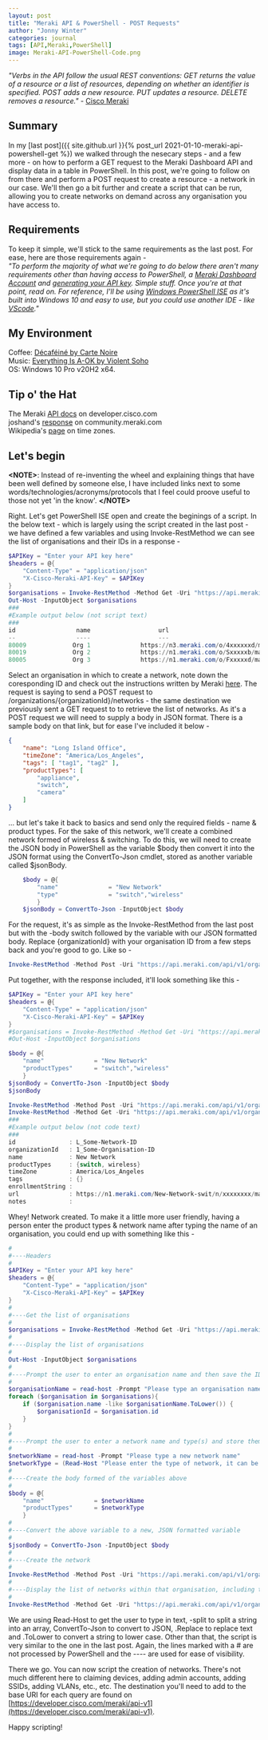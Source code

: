 ```yaml
---
layout: post
title: "Meraki API & PowerShell - POST Requests"
author: "Jonny Winter"
categories: journal
tags: [API,Meraki,PowerShell]
image: Meraki-API-PowerShell-Code.png
---
```


*"Verbs in the API follow the usual REST conventions: GET returns the value of a resource or a list of resources, depending on whether an identifier is specified. POST adds a new resource. PUT updates a resource. DELETE removes a resource."* - [Cisco Meraki](https://documentation.meraki.com/General_Administration/Other_Topics/The_Cisco_Meraki_Dashboard_API#API_Requests)

## Summary

In my [last post]({{ site.github.url }}{% post_url 2021-01-10-meraki-api-powershell-get %}) we walked through the nesecary steps - and a few more - on how to perform a GET request to the Meraki Dashboard API and display data in a table in PowerShell. In this post, we're going to follow on from there and perform a POST request to create a resource - a network in our case. We'll then go a bit further and create a script that can be run, allowing you to create networks on demand across any organisation you have access to.

## Requirements

To keep it simple, we'll stick to the same requirements as the last post. For ease, here are those requirements again - 
<br>
*"To perform the majority of what we're going to do below there aren't many requirements other than having access to PowerShell, a [Meraki Dashboard Account](https://documentation.meraki.com/Getting_Started) and [generating your API key](https://documentation.meraki.com/General_Administration/Other_Topics/The_Cisco_Meraki_Dashboard_API). Simple stuff. Once you're at that point, read on. For reference, I'll be using [Windows PowerShell ISE](https://docs.microsoft.com/en-us/powershell/scripting/windows-powershell/ise/introducing-the-windows-powershell-ise?view=powershell-7.1) as it's built into Windows 10 and easy to use, but you could use another IDE - like [VScode](https://code.visualstudio.com/)."*

## My Environment

Coffee: [Décaféiné by Carte Noire](https://www.cartenoire.co.uk/en/shop/instant/decafeine-100g.html)
<br>
Music: [Everything Is A-OK by Violent Soho](https://open.spotify.com/album/4IayAjHP3LfFZZ79jetguT?si=U3pCXCMWRuqXOn3vComiJg)
<br>
OS: Windows 10 Pro v20H2 x64.

## Tip o' the Hat

The Meraki [API docs](https://developer.cisco.com/meraki/api-v1/) on developer.cisco.com
<br>
joshand's [response](https://community.meraki.com/t5/Developers-APIs/Powershell-POST-Script-Help/m-p/61542) on community.meraki.com
<br>
Wikipedia's [page](https://en.wikipedia.org/wiki/List_of_tz_database_time_zones) on time zones.

## Let's begin

**&lt;NOTE>**: Instead of re-inventing the wheel and explaining things that have been well defined by someone else, I have included links next to some words/technologies/acronyms/protocols that I feel could proove useful to those not yet 'in the know'. **&lt;/NOTE>**

Right. Let's get PowerShell ISE open and create the beginings of a script. In the below text - which is largely using the script created in the last post - we have defined a few variables and using Invoke-RestMethod we can see the list of organisations and their IDs in a response -
```powershell
$APIKey = "Enter your API key here"
$headers = @{
    "Content-Type" = "application/json"
    "X-Cisco-Meraki-API-Key" = $APIKey
}
$organisations = Invoke-RestMethod -Method Get -Uri "https://api.meraki.com/api/v1/organizations" -Headers $Headers
Out-Host -InputObject $organisations
###
#Example output below (not script text)
###
id                 name                   url                                                            
--                 ----                   ---                                                            
80009             Org 1              https://n3.meraki.com/o/4xxxxxxd/manage/organization/overview  
80019             Org 2              https://n1.meraki.com/o/Sxxxxxb/manage/organization/overview  
80005             Org 3              https://n1.meraki.com/o/Fxxxxxd/manage/organization/overview  
```
Select an organisation in which to create a network, note down the coresponding ID and check out the instructions written by Meraki [here](https://developer.cisco.com/meraki/api-v1/#!create-organization-network). The request is saying to send a POST request to /organizations/{organizationId}/networks - the same destination we previously sent a GET request to to retrieve the list of networks. As it's a POST request we will need to supply a body in JSON format. There is a sample body on that link, but for ease I've included it below - 
```json
{
    "name": "Long Island Office",
    "timeZone": "America/Los_Angeles",
    "tags": [ "tag1", "tag2" ],
    "productTypes": [
        "appliance",
        "switch",
        "camera"
    ]
}
```
... but let's take it back to basics and send only the required fields - name & product types. For the sake of this network, we'll create a combined network formed of wireless & switching. To do this, we will need to create the JSON body in PowerShell as the variable $body then convert it into the JSON format using the ConvertTo-Json cmdlet, stored as another variable called $jsonBody.
```powershell
    $body = @{
        "name"              = "New Network"
        "type"              = "switch","wireless"
        }
    $jsonBody = ConvertTo-Json -InputObject $body
```
For the request, it's as simple as the Invoke-RestMethod from the last post but with the -body switch followed by the variable with our JSON formatted body. Replace {organizationId} with your organisation ID from a few steps back and you're good to go. Like so - 
```powershell
Invoke-RestMethod -Method Post -Uri "https://api.meraki.com/api/v1/organizations/{organizationId}/networks" -Headers $Headers -Body $jsonBody
```
Put together, with the response included, it'll look something like this - 
```powershell
$APIKey = "Enter your API key here"
$headers = @{
    "Content-Type" = "application/json"
    "X-Cisco-Meraki-API-Key" = $APIKey
}
#$organisations = Invoke-RestMethod -Method Get -Uri "https://api.meraki.com/api/v1/organizations" -Headers $Headers
#Out-Host -InputObject $organisations

$body = @{
    "name"              = "New Network"
    "productTypes"      = "switch","wireless"
    }
$jsonBody = ConvertTo-Json -InputObject $body
$jsonBody

Invoke-RestMethod -Method Post -Uri "https://api.meraki.com/api/v1/organizations/{organizationId}/networks" -Headers $Headers -Body $jsonBody
Invoke-RestMethod -Method Get -Uri "https://api.meraki.com/api/v1/organizations/{organizationId}/networks" -Headers $Headers
###
#Example output below (not code text)
###
id               : L_Some-Network-ID
organizationId   : 1_Some-Organisation-ID
name             : New Network
productTypes     : {switch, wireless}
timeZone         : America/Los_Angeles
tags             : {}
enrollmentString : 
url              : https://n1.meraki.com/New-Network-swit/n/xxxxxxxx/manage/usage/list
notes            :
```
Whey! Network created. To make it a little more user friendly, having a person enter the product types & network name after typing the name of an organisation, you could end up with something like this - 
```powershell
#
#----Headers
#
$APIKey = "Enter your API key here"
$headers = @{
    "Content-Type" = "application/json"
    "X-Cisco-Meraki-API-Key" = $APIKey
}
#
#----Get the list of organisations
#
$organisations = Invoke-RestMethod -Method Get -Uri "https://api.meraki.com/api/v1/organizations" -Headers $Headers
#
#----Display the list of organisations
#
Out-Host -InputObject $organisations
#
#----Prompt the user to enter an organisation name and then save the ID of that organisation in a variable
#
$organisationName = read-host -Prompt "Please type an organisation name"
foreach ($organisation in $organisations){
    if ($organisation.name -like $organisationName.ToLower()) {
        $organisationId = $organisation.id
    }
}
#
#----Prompt the user to enter a network name and type(s) and store them as variables
#
$networkName = read-host -Prompt "Please type a new network name"
$networkType = (Read-Host "Please enter the type of network, it can be one or a combination (space separated) of the following - wireless | switch | appliance | systemsManager | camera | cellularGateway").ToLower().Replace("systemsmanager", "systemsManager").Replace("cellulargateway", "cellularGateway") -split " "
#
#----Create the body formed of the variables above
#
$body = @{
    "name"              = $networkName
    "productTypes"      = $networkType
    }
#
#----Convert the above variable to a new, JSON formatted variable
#
$jsonBody = ConvertTo-Json -InputObject $body
#
#----Create the network
#
Invoke-RestMethod -Method Post -Uri "https://api.meraki.com/api/v1/organizations/{organizationId}/networks" -Headers $Headers -Body $jsonBody
#
#----Display the list of networks within that organisation, including the new one
#
Invoke-RestMethod -Method Get -Uri "https://api.meraki.com/api/v1/organizations/{organizationId}/networks" -Headers $Headers
```
We are using Read-Host to get the user to type in text, -split to split a string into an array, ConvertTo-Json to convert to JSON, .Replace to replace text and .ToLower to convert a string to lower case. Other than that, the script is very similar to the one in the last post. Again, the lines marked with a # are not processed by PowerShell and the ---- are used for ease of visibility. 

There we go. You can now script the creation of networks. There's not much different here to claiming devices, adding admin accounts, adding SSIDs, adding VLANs, etc., etc. The destination you'll need to add to the base URI for each query are found on [https://developer.cisco.com/meraki/api-v1](https://developer.cisco.com/meraki/api-v1). 

Happy scripting!
